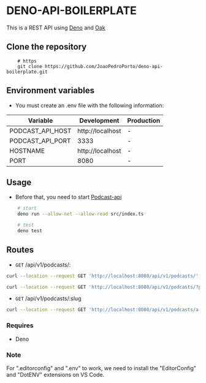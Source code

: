 # DENO-API-BOILERPLATE

This is a REST API using [Deno](https://deno.land/) and [Oak](https://oakserver.github.io/oak/)

## Clone the repository

```
    # https
    git clone https://github.com/JoaoPedroPorto/deno-api-boilerplate.git
```

## Environment variables

- You must create an .env file with the following information:

Variable | Development | Production
--- | --- | ---
PODCAST_API_HOST | http://localhost | -
PODCAST_API_PORT | 3333 | -
HOSTNAME | http://localhost | -
PORT | 8080 | -

## Usage

- Before that, you need to start [Podcast-api](podcast-api/README.md)

```sh
    # start
    deno run --allow-net --allow-read src/index.ts

    # test
    deno test
```

## Routes

- `GET` /api/v1/podcasts/:

```sh
curl --location --request GET 'http://localhost:8080/api/v1/podcasts/'

curl --location --request GET 'http://localhost:8080/api/v1/podcasts/?page=1&perPage=2'
```

- `GET` /api/v1/podcasts/:slug

```sh
curl --location --request GET 'http://localhost:8080/api/v1/podcasts/a-importancia-da-contribuicao-em-open-source'
```

### Requires

- Deno

### Note

For ".editorconfig" and ".env" to work, we need to install the "EditorConfig" and "DotENV" extensions on VS Code.

